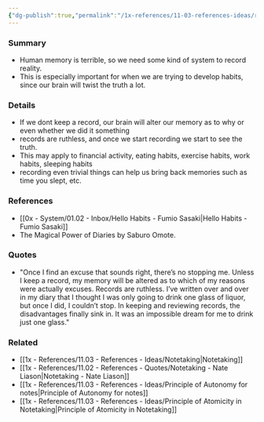 ```yaml
---
{"dg-publish":true,"permalink":"/1x-references/11-03-references-ideas/record-everything/","dgShowBacklinks":false}
---
```



### Summary
- Human memory is terrible, so we need some kind of system to record reality.
- This is especially important for when we are trying to develop habits, since our brain will twist the truth a lot.

### Details
- If we dont keep a record, our brain will alter our memory as to why or even whether we did it something
- records are ruthless, and once we start recording we start to see the truth.
- This may apply to financial activity, eating habits, exercise habits, work habits, sleeping habits
- recording even trivial things can help us bring back memories such as time you slept, etc.

### References
- [[0x - System/01.02 - Inbox/Hello Habits - Fumio Sasaki\|Hello Habits - Fumio Sasaki]]
- The Magical Power of Diaries by Saburo Omote.

### Quotes
- "Once I find an excuse that sounds right, there’s no stopping me. Unless I keep a record, my memory will be altered as to which of my reasons were actually excuses. Records are ruthless. I’ve written over and over in my diary that I thought I was only going to drink one glass of liquor, but once I did, I couldn’t stop. In keeping and reviewing records, the disadvantages finally sink in. It was an impossible dream for me to drink just one glass."

### Related
- [[1x - References/11.03 - References - Ideas/Notetaking\|Notetaking]]
- [[1x - References/11.02 - References - Quotes/Notetaking - Nate Liason\|Notetaking - Nate Liason]]
- [[1x - References/11.03 - References - Ideas/Principle of Autonomy for notes\|Principle of Autonomy for notes]]
- [[1x - References/11.03 - References - Ideas/Principle of Atomicity in Notetaking\|Principle of Atomicity in Notetaking]]